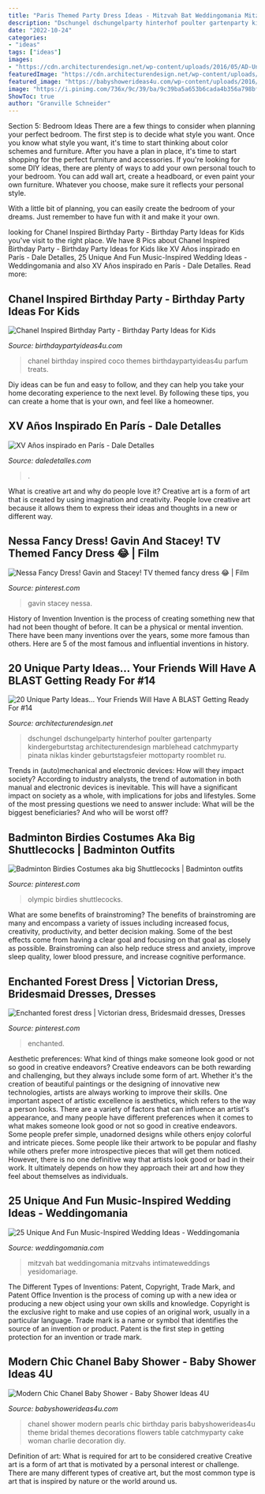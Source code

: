 ```yaml
---
title: "Paris Themed Party Dress Ideas - Mitzvah Bat Weddingomania Mitzvahs Intimateweddings Yesidomariage"
description: "Dschungel dschungelparty hinterhof poulter gartenparty kindergeburtstag architecturendesign marblehead catchmyparty pinata niklas kinder geburtstagsfeier mottoparty roomblet ru"
date: "2022-10-24"
categories:
- "ideas"
tags: ["ideas"]
images:
- "https://cdn.architecturendesign.net/wp-content/uploads/2016/05/AD-Unique-Party-Themes-04.jpg"
featuredImage: "https://cdn.architecturendesign.net/wp-content/uploads/2016/05/AD-Unique-Party-Themes-04.jpg"
featured_image: "https://babyshowerideas4u.com/wp-content/uploads/2016/04/Modern-Chic-Chanel-Baby-Shower-Flowers-Pearls.jpg"
image: "https://i.pinimg.com/736x/9c/39/ba/9c39ba5a653b6cada4b356a798bf6d18.jpg"
ShowToc: true
author: "Granville Schneider"
---
```



Section 5: Bedroom Ideas
There are a few things to consider when planning your perfect bedroom. The first step is to decide what style you want. Once you know what style you want, it's time to start thinking about color schemes and furniture. After you have a plan in place, it's time to start shopping for the perfect furniture and accessories.
If you're looking for some DIY ideas, there are plenty of ways to add your own personal touch to your bedroom. You can add wall art, create a headboard, or even paint your own furniture. Whatever you choose, make sure it reflects your personal style.

With a little bit of planning, you can easily create the bedroom of your dreams. Just remember to have fun with it and make it your own.

	

		
looking for Chanel Inspired Birthday Party - Birthday Party Ideas for Kids you've visit to the right place. We have 8 Pics about Chanel Inspired Birthday Party - Birthday Party Ideas for Kids like XV Años inspirado en París - Dale Detalles, 25 Unique And Fun Music-Inspired Wedding Ideas - Weddingomania and also XV Años inspirado en París - Dale Detalles. Read more:
		
    
## Chanel Inspired Birthday Party - Birthday Party Ideas For Kids

<img loading=lazy src="https://www.birthdaypartyideas4u.com/wp-content/uploads/2015/12/COCO-Chanel-inspired-birthday-party-parfum-treats-550x733.jpg" onerror="this.onerror=null;this.src='https://tse3.mm.bing.net/th?id=OIP.CMYJuYMg_mH1TScYt118MwHaJ3&amp;pid=15.1';" alt="Chanel Inspired Birthday Party - Birthday Party Ideas for Kids">

_Source: birthdaypartyideas4u.com_

>chanel birthday inspired coco themes birthdaypartyideas4u parfum treats. 

	

Diy ideas can be fun and easy to follow, and they can help you take your home decorating experience to the next level. By following these tips, you can create a home that is your own, and feel like a homeowner.

    
## XV Años Inspirado En París - Dale Detalles

<img loading=lazy src="https://i2.wp.com/www.daledetalles.com/wp-content/uploads/2016/01/paris14.jpg" onerror="this.onerror=null;this.src='https://tse4.mm.bing.net/th?id=OIP.48KvkTjD51H5IpULHOXF4QHaNJ&amp;pid=15.1';" alt="XV Años inspirado en París - Dale Detalles">

_Source: daledetalles.com_

>. 

	

What is creative art and why do people love it?
Creative art is a form of art that is created by using imagination and creativity. People love creative art because it allows them to express their ideas and thoughts in a new or different way.

    
## Nessa Fancy Dress! Gavin And Stacey! TV Themed Fancy Dress 😂 | Film

<img loading=lazy src="https://i.pinimg.com/736x/58/46/61/584661dbe8b12575eccb820e0a578d13.jpg" onerror="this.onerror=null;this.src='https://tse3.mm.bing.net/th?id=OIP.RkV7FWudeyKB6ZfglZN2BAHaNL&amp;pid=15.1';" alt="Nessa Fancy Dress! Gavin and Stacey! TV themed fancy dress 😂 | Film">

_Source: pinterest.com_

>gavin stacey nessa. 

	

History of Invention
Invention is the process of creating something new that had not been thought of before. It can be a physical or mental invention. There have been many inventions over the years, some more famous than others. Here are 5 of the most famous and influential inventions in history.

    
## 20 Unique Party Ideas… Your Friends Will Have A BLAST Getting Ready For #14

<img loading=lazy src="https://cdn.architecturendesign.net/wp-content/uploads/2016/05/AD-Unique-Party-Themes-04.jpg" onerror="this.onerror=null;this.src='https://tse1.mm.bing.net/th?id=OIP.mjJizlYaB36qZCkNaMApDwHaQ1&amp;pid=15.1';" alt="20 Unique Party Ideas… Your Friends Will Have A BLAST Getting Ready For #14">

_Source: architecturendesign.net_

>dschungel dschungelparty hinterhof poulter gartenparty kindergeburtstag architecturendesign marblehead catchmyparty pinata niklas kinder geburtstagsfeier mottoparty roomblet ru. 

	

Trends in (auto)mechanical and electronic devices: How will they impact society?
According to industry analysts, the trend of automation in both manual and electronic devices is inevitable. This will have a significant impact on society as a whole, with implications for jobs and lifestyles. Some of the most pressing questions we need to answer include: What will be the biggest beneficiaries? And who will be worst off?

    
## Badminton Birdies Costumes Aka Big Shuttlecocks | Badminton Outfits

<img loading=lazy src="https://i.pinimg.com/736x/9c/39/ba/9c39ba5a653b6cada4b356a798bf6d18.jpg" onerror="this.onerror=null;this.src='https://tse4.mm.bing.net/th?id=OIP.6yDS-Adxe9UqiS6yWo-MSQDYEg&amp;pid=15.1';" alt="Badminton Birdies Costumes aka big Shuttlecocks | Badminton outfits">

_Source: pinterest.com_

>olympic birdies shuttlecocks. 

	

What are some benefits of brainstroming?
The benefits of brainstroming are many and encompass a variety of issues including increased focus, creativity, productivity, and better decision making. Some of the best effects come from having a clear goal and focusing on that goal as closely as possible. Brainstroming can also help reduce stress and anxiety, improve sleep quality, lower blood pressure, and increase cognitive performance.

    
## Enchanted Forest Dress | Victorian Dress, Bridesmaid Dresses, Dresses

<img loading=lazy src="https://i.pinimg.com/736x/9a/63/bd/9a63bdb91a8dc0e2d129be7c6912d180.jpg" onerror="this.onerror=null;this.src='https://tse3.mm.bing.net/th?id=OIP.wAEolFv5weC8IcUvyKGftQAAAA&amp;pid=15.1';" alt="Enchanted forest dress | Victorian dress, Bridesmaid dresses, Dresses">

_Source: pinterest.com_

>enchanted. 

	

Aesthetic preferences: What kind of things make someone look good or not so good in creative endeavors?
Creative endeavors can be both rewarding and challenging, but they always include some form of art. Whether it's the creation of beautiful paintings or the designing of innovative new technologies, artists are always working to improve their skills. One important aspect of artistic excellence is aesthetics, which refers to the way a person looks. There are a variety of factors that can influence an artist's appearance, and many people have different preferences when it comes to what makes someone look good or not so good in creative endeavors. Some people prefer simple, unadorned designs while others enjoy colorful and intricate pieces. Some people like their artwork to be popular and flashy while others prefer more introspective pieces that will get them noticed. However, there is no one definitive way that artists look good or bad in their work. It ultimately depends on how they approach their art and how they feel about themselves as individuals.

    
## 25 Unique And Fun Music-Inspired Wedding Ideas - Weddingomania

<img loading=lazy src="https://i.weddingomania.com/25-fantastic-music-inspired-wedding-ideas-25-500x749.jpg" onerror="this.onerror=null;this.src='https://tse3.mm.bing.net/th?id=OIP._8HvDsGcxBvF6dcXYEQTTQHaLG&amp;pid=15.1';" alt="25 Unique And Fun Music-Inspired Wedding Ideas - Weddingomania">

_Source: weddingomania.com_

>mitzvah bat weddingomania mitzvahs intimateweddings yesidomariage. 

	

The Different Types of Inventions: Patent, Copyright, Trade Mark, and Patent Office
Invention is the process of coming up with a new idea or producing a new object using your own skills and knowledge. Copyright is the exclusive right to make and use copies of an original work, usually in a particular language. Trade mark is a name or symbol that identifies the source of an invention or product. Patent is the first step in getting protection for an invention or trade mark.

    
## Modern Chic Chanel Baby Shower - Baby Shower Ideas 4U

<img loading=lazy src="https://babyshowerideas4u.com/wp-content/uploads/2016/04/Modern-Chic-Chanel-Baby-Shower-Flowers-Pearls.jpg" onerror="this.onerror=null;this.src='https://tse4.mm.bing.net/th?id=OIP.wk8NWFwTcuRKs9vm3qj2AwHaJ4&amp;pid=15.1';" alt="Modern Chic Chanel Baby Shower - Baby Shower Ideas 4U">

_Source: babyshowerideas4u.com_

>chanel shower modern pearls chic birthday paris babyshowerideas4u theme bridal themes decorations flowers table catchmyparty cake woman charlie decoration diy. 

	

Definition of art: What is required for art to be considered creative
Creative art is a form of art that is motivated by a personal interest or challenge. There are many different types of creative art, but the most common type is art that is inspired by nature or the world around us.

